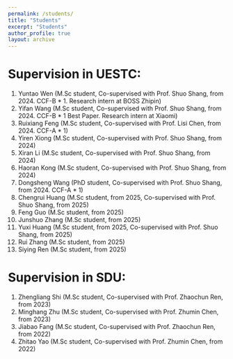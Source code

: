 ```yaml
---
permalink: /students/
title: "Students"
excerpt: "Students"
author_profile: true
layout: archive
---
```


# Supervision in UESTC:

1. Yuntao Wen (M.Sc student, Co-supervised with Prof. Shuo Shang, from 2024. CCF-B * 1. Research intern at BOSS Zhipin)
2. Yifan Wang (M.Sc student, Co-supervised with Prof. Shuo Shang, from 2024. CCF-B * 1 Best Paper. Research intern at Xiaomi)
3. Ruixiang Feng (M.Sc student, Co-supervised with Prof. Lisi Chen, from 2024. CCF-A * 1)
4. Yiren Xiong (M.Sc student, Co-supervised with Prof. Shuo Shang, from 2024)
5. Xiran Li (M.Sc student, Co-supervised with Prof. Shuo Shang, from 2024)
6. Haoran Kong (M.Sc student, Co-supervised with Prof. Shuo Shang, from 2024)
7. Dongsheng Wang (PhD student, Co-supervised with Prof. Shuo Shang, from 2024. CCF-A * 1)
8. Chengrui Huang (M.Sc student, from 2025, Co-supervised with Prof. Shuo Shang, from 2025)
9. Feng Guo (M.Sc student, from 2025)
10. Junshuo Zhang (M.Sc student, from 2025)
11. Yuxi Huang (M.Sc student, from 2025, Co-supervised with Prof. Shuo Shang, from 2025)
12. Rui Zhang (M.Sc student, from 2025)
13. Siying Ren (M.Sc student, from 2025)


# Supervision in SDU:

1. Zhengliang Shi (M.Sc student, Co-supervised with Prof. Zhaochun Ren, from 2023)
2. Minghang Zhu (M.Sc student, Co-supervised with Prof. Zhumin Chen, from 2023)
3. Jiabao Fang (M.Sc student, Co-supervised with Prof. Zhaochun Ren, from 2022)
4. Zhitao Yao (M.Sc student, Co-supervised with Prof. Zhumin Chen, from 2022)
